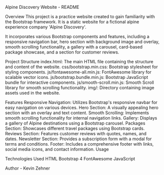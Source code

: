 Alpine Discovery Website - README

Overview
This project is a practice website created to gain familiarity with the Bootstrap framework. It is a static website for a fictional alpine experience company 'Alpine Discovery'.

It incorporates various Bootstrap components and features, including a responsive navigation bar, hero section with background image and overlay, smooth scrolling functionality, a gallery with a carousel, card-based package showcase, and a section for customer reviews.

Project Structure
index.html: The main HTML file containing the structure and content of the website.
css/bootstrap.min.css: Bootstrap stylesheet for styling components.
js/fontawesome-all.min.js: FontAwesome library for scalable vector icons.
js/bootstrap.bundle.min.js: Bootstrap JavaScript bundle for interactive components.
js/smooth-scroll.min.js: Smooth Scroll library for smooth scrolling functionality.
img/: Directory containing image assets used in the website.

Features
Responsive Navigation: Utilizes Bootstrap's responsive navbar for easy navigation on various devices.
Hero Section: A visually appealing hero section with an overlay and text content.
Smooth Scrolling: Implements smooth scrolling functionality for internal navigation links.
Gallery: Displays a gallery of Alpine destinations using a Bootstrap carousel.
Packages Section: Showcases different travel packages using Bootstrap cards.
Reviews Section: Features customer reviews with quotes, names, and dates.
Newsletter Section: Provides a subscription form with a modal for terms and conditions.
Footer: Includes a comprehensive footer with links, social media icons, and contact information.
Usage

Technologies Used
HTML
Bootstrap 4
FontAwesome
JavaScript

Author - Kevin Zehner
